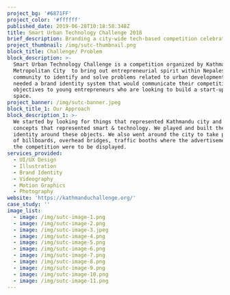 ```yaml
---
project_bg: '#6871FF'
project_color: '#ffffff'
published_date: 2019-06-28T10:18:58.348Z
title: Smart Urban Technology Challenge 2018
brief_description: Branding a city-wide tech-based competition celebrating entrepreneurial spirit
project_thumbnail: /img/sutc-thumbnail.png
block_title: Challenge/ Problem
block_description: >-
  Smart Urban Technology Challenge is a competition organized by Kathmandu
  Metropolitan City  to bring out entrepreneurial spirit within Nepalese
  community to identify and solve problems related to urban development. KMC
  needed a brand identity system that would communicate their competition’s
  objectives to young entrepreneurs who are looking to build a start-up in this
  space.
project_banner: /img/sutc-banner.jpeg
block_title_1: Our Approach
block_description_1: >-
  We started by looking for things that represented Kathmandu city and objects/
  concepts that represented smart & technology. We played and built the brand
  identity around these objects. We also went around the city to take pictures
  of billboards, overhead bridges, traffic booths where the advertisements of
  the competition were to be displayed.
services_provided:
  - UI/UX Design
  - Illustration
  - Brand Identity
  - Videography
  - Motion Graphics
  - Photography
website: 'https://kathmanduchallenge.org/'
case_study: ''
image_list:
  - image: /img/sutc-image-1.png
  - image: /img/sutc-image-2.png
  - image: /img/sutc-image-3.jpeg
  - image: /img/sutc-image-4.png
  - image: /img/sutc-image-5.png
  - image: /img/sutc-image-6.png
  - image: /img/sutc-image-7.png
  - image: /img/sutc-image-8.png
  - image: /img/sutc-image-9.png
  - image: /img/sutc-image-10.png
  - image: /img/sutc-image-11.png
---
```


